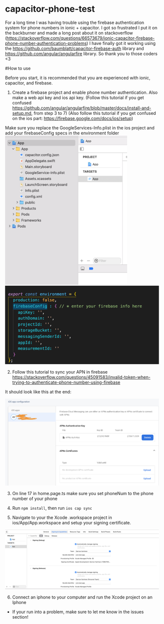 # capacitor-phone-test
For a long time I was having trouble using the firebase authentication system for phone numbers in ionic + capacitor. 
I got so frustrated I put it on the backburner and made a long post about it on stackoverflow (https://stackoverflow.com/questions/66573679/ionic-capacitor-firebase-phone-number-authentication-problems)
I have finally got it working using the https://github.com/baumblatt/capacitor-firebase-auth library and https://github.com/angular/angularfire library. So thank you to those coders <3 

#How to use

Before you start, it is recommended that you are experienced with ionic, capacitor, and firebase.

1. Create a firebase project and enable phone number authentication. Also make a web api key and ios api key. (Follow this tutorial if you get confused https://github.com/angular/angularfire/blob/master/docs/install-and-setup.md, from step 3 to 7)
(Also follow this tutorial if you get confused on the ios part: https://firebase.google.com/docs/ios/setup)

Make sure you replace the GoogleServices-Info.plist in the ios project and add your firebaseConfig specs in the environment folder
<img src="https://github.com/Darrow8/capacitor-phone-test/blob/main/repo-images/Screen%20Shot%202021-08-10%20at%2011.19.47%20PM.png" alt="ios googleservices connection" width="400"/>
<img src="https://github.com/Darrow8/capacitor-phone-test/blob/main/repo-images/Screen%20Shot%202021-08-10%20at%2011.35.28%20PM.png" alt="web environment connection" width="800"/>

2. Follow this tutorial to sync your APN in firebase https://stackoverflow.com/questions/45091583/invalid-token-when-trying-to-authenticate-phone-number-using-firebase

It should look like this at the end: 

<img src="https://github.com/Darrow8/capacitor-phone-test/blob/main/repo-images/Screen%20Shot%202021-08-10%20at%2011.21.53%20PM.png" alt="APN" width="800"/>

3. On line 17 in home.page.ts make sure you set phoneNum to the phone number of your phone

4. Run `npm install`, then run `ios cap sync`

5. Navigate to your the Xcode .workspace project in ios/App/App.workspace and setup your signing certificate.


<img src="https://github.com/Darrow8/capacitor-phone-test/blob/main/repo-images/Screen%20Shot%202021-08-10%20at%2011.08.14%20PM.png" alt="provisional profile setup" width="800"/>

6. Connect an iphone to your computer and run the Xcode project on an Iphone

* If your run into a problem, make sure to let me know in the issues section!
